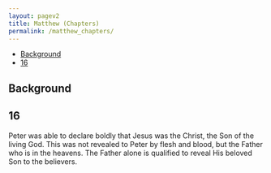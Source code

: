 ```yaml
---
layout: pagev2
title: Matthew (Chapters)
permalink: /matthew_chapters/
---
```

- [Background](#background)
- [16](#16)

## Background

## 16

Peter was able to declare boldly that Jesus was the Christ, the Son of the living God. This was not revealed to Peter by flesh and blood, but the Father who is in the heavens. The Father alone is qualified to reveal His beloved Son to the believers.